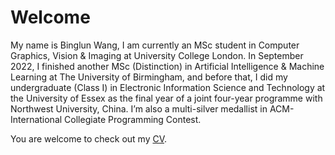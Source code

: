 # Welcome
My name is Binglun Wang, I am currently an MSc student in Computer Graphics, Vision & Imaging at University College London. In September 2022, I finished another MSc (Distinction) in Artificial Intelligence & Machine Learning at The University of Birmingham, and before that, I did my undergraduate (Class I) in Electronic Information Science and Technology at the University of Essex as the final year of a joint four-year programme with Northwest University, China. I’m also a multi-silver medallist in ACM-International Collegiate Programming Contest. 

You are welcome to check out my [CV](Binglun_CV.pdf).
